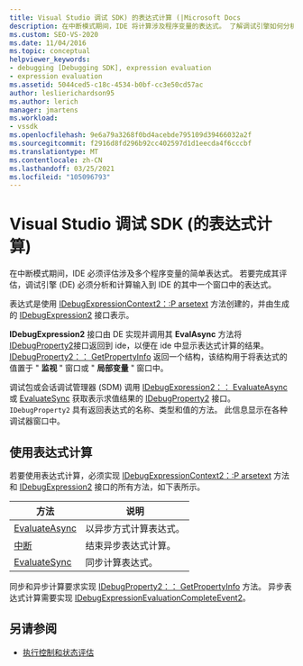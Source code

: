 ```yaml
---
title: Visual Studio 调试 SDK) 的表达式计算 (|Microsoft Docs
description: 在中断模式期间，IDE 将计算涉及程序变量的表达式。 了解调试引擎如何分析和计算表达式。
ms.custom: SEO-VS-2020
ms.date: 11/04/2016
ms.topic: conceptual
helpviewer_keywords:
- debugging [Debugging SDK], expression evaluation
- expression evaluation
ms.assetid: 5044ced5-c18c-4534-b0bf-cc3e50cd57ac
author: leslierichardson95
ms.author: lerich
manager: jmartens
ms.workload:
- vssdk
ms.openlocfilehash: 9e6a79a3268f0bd4acebde795109d39466032a2f
ms.sourcegitcommit: f2916d8fd296b92cc402597d1d1eecda4f6cccbf
ms.translationtype: MT
ms.contentlocale: zh-CN
ms.lasthandoff: 03/25/2021
ms.locfileid: "105096793"
---
```

# <a name="expression-evaluation-visual-studio-debugging-sdk"></a>Visual Studio 调试 SDK (的表达式计算) 
在中断模式期间，IDE 必须评估涉及多个程序变量的简单表达式。 若要完成其评估，调试引擎 (DE) 必须分析和计算输入到 IDE 的其中一个窗口中的表达式。

 表达式是使用 [IDebugExpressionContext2：:P arsetext](../../extensibility/debugger/reference/idebugexpressioncontext2-parsetext.md) 方法创建的，并由生成的 [IDebugExpression2](../../extensibility/debugger/reference/idebugexpression2.md) 接口表示。

 **IDebugExpression2** 接口由 DE 实现并调用其 **EvalAsync** 方法将 [IDebugProperty2](../../extensibility/debugger/reference/idebugproperty2.md)接口返回到 ide，以便在 ide 中显示表达式计算的结果。 [IDebugProperty2：： GetPropertyInfo](../../extensibility/debugger/reference/idebugproperty2-getpropertyinfo.md) 返回一个结构，该结构用于将表达式的值置于 " **监视** " 窗口或 " **局部变量** " 窗口中。

 调试包或会话调试管理器 (SDM) 调用 [IDebugExpression2：： EvaluateAsync](../../extensibility/debugger/reference/idebugexpression2-evaluateasync.md) 或 [EvaluateSync](../../extensibility/debugger/reference/idebugexpression2-evaluatesync.md) 获取表示求值结果的 [IDebugProperty2](../../extensibility/debugger/reference/idebugproperty2.md) 接口。 `IDebugProperty2` 具有返回表达式的名称、类型和值的方法。 此信息显示在各种调试器窗口中。

## <a name="using-expression-evaluation"></a>使用表达式计算
 若要使用表达式计算，必须实现 [IDebugExpressionContext2：:P arsetext](../../extensibility/debugger/reference/idebugexpressioncontext2-parsetext.md) 方法和 [IDebugExpression2](../../extensibility/debugger/reference/idebugexpression2.md) 接口的所有方法，如下表所示。

|方法|说明|
|------------|-----------------|
|[EvaluateAsync](../../extensibility/debugger/reference/idebugexpression2-evaluateasync.md)|以异步方式计算表达式。|
|[中断](../../extensibility/debugger/reference/idebugexpression2-abort.md)|结束异步表达式计算。|
|[EvaluateSync](../../extensibility/debugger/reference/idebugexpression2-evaluatesync.md)|同步计算表达式。|

 同步和异步计算要求实现 [IDebugProperty2：： GetPropertyInfo](../../extensibility/debugger/reference/idebugproperty2-getpropertyinfo.md) 方法。 异步表达式计算需要实现 [IDebugExpressionEvaluationCompleteEvent2](../../extensibility/debugger/reference/idebugexpressionevaluationcompleteevent2.md)。

## <a name="see-also"></a>另请参阅
- [执行控制和状态评估](../../extensibility/debugger/execution-control-and-state-evaluation.md)
